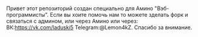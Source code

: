 # 
Привет этот репозиторий создан специально для Амино "Вэб-программисты".
Если вы хоите помочь нам то можете зделать форк и связаться с админом,
или через Амино или через: ВК:https://vk.com/laduski5 Telegram:@Lemon4kZ.
Спасибо за внимание.
